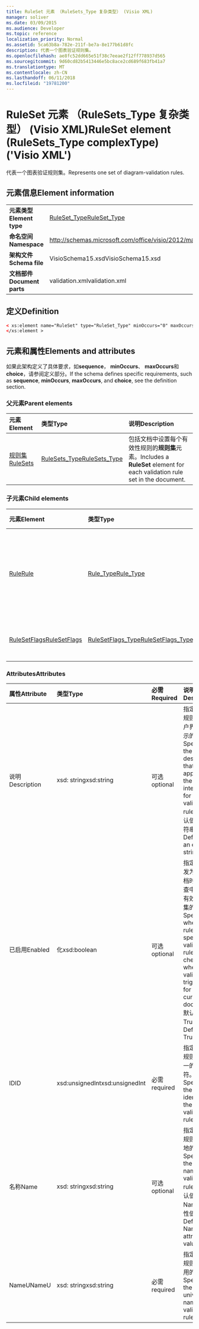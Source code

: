 ```yaml
---
title: RuleSet 元素 （RuleSets_Type 复杂类型） (Visio XML)
manager: soliver
ms.date: 03/09/2015
ms.audience: Developer
ms.topic: reference
localization_priority: Normal
ms.assetid: 5ca63b8a-782e-211f-be7a-8e177b61d8fc
description: 代表一个图表验证规则集。
ms.openlocfilehash: ae8fc52dd665e51f38c7eeae2f12ff778937d565
ms.sourcegitcommit: 9d60cd82b5413446e5bc8ace2cd689f683fb41a7
ms.translationtype: MT
ms.contentlocale: zh-CN
ms.lasthandoff: 06/11/2018
ms.locfileid: "19781200"
---
```

# <a name="ruleset-element-rulesetstype-complextype-visio-xml"></a><span data-ttu-id="6dbe9-103">RuleSet 元素 （RuleSets_Type 复杂类型） (Visio XML)</span><span class="sxs-lookup"><span data-stu-id="6dbe9-103">RuleSet element (RuleSets_Type complexType) ('Visio XML')</span></span>

<span data-ttu-id="6dbe9-104">代表一个图表验证规则集。</span><span class="sxs-lookup"><span data-stu-id="6dbe9-104">Represents one set of diagram-validation rules.</span></span>
  
## <a name="element-information"></a><span data-ttu-id="6dbe9-105">元素信息</span><span class="sxs-lookup"><span data-stu-id="6dbe9-105">Element information</span></span>

|||
|:-----|:-----|
|<span data-ttu-id="6dbe9-106">**元素类型**</span><span class="sxs-lookup"><span data-stu-id="6dbe9-106">**Element type**</span></span> <br/> |[<span data-ttu-id="6dbe9-107">RuleSet_Type</span><span class="sxs-lookup"><span data-stu-id="6dbe9-107">RuleSet_Type</span></span>](ruleset_type-complextypevisio-xml.md) <br/> |
|<span data-ttu-id="6dbe9-108">**命名空间**</span><span class="sxs-lookup"><span data-stu-id="6dbe9-108">**Namespace**</span></span> <br/> |http://schemas.microsoft.com/office/visio/2012/main  <br/> |
|<span data-ttu-id="6dbe9-109">**架构文件**</span><span class="sxs-lookup"><span data-stu-id="6dbe9-109">**Schema file**</span></span> <br/> |<span data-ttu-id="6dbe9-110">VisioSchema15.xsd</span><span class="sxs-lookup"><span data-stu-id="6dbe9-110">VisioSchema15.xsd</span></span>  <br/> |
|<span data-ttu-id="6dbe9-111">**文档部件**</span><span class="sxs-lookup"><span data-stu-id="6dbe9-111">**Document parts**</span></span> <br/> |<span data-ttu-id="6dbe9-112">validation.xml</span><span class="sxs-lookup"><span data-stu-id="6dbe9-112">validation.xml</span></span>  <br/> |
   
## <a name="definition"></a><span data-ttu-id="6dbe9-113">定义</span><span class="sxs-lookup"><span data-stu-id="6dbe9-113">Definition</span></span>

```XML
< xs:element name="RuleSet" type="RuleSet_Type" minOccurs="0" maxOccurs="unbounded" >
</xs:element >
```

## <a name="elements-and-attributes"></a><span data-ttu-id="6dbe9-114">元素和属性</span><span class="sxs-lookup"><span data-stu-id="6dbe9-114">Elements and attributes</span></span>

<span data-ttu-id="6dbe9-115">如果此架构定义了具体要求，如**sequence**， **minOccurs**、 **maxOccurs**和**choice**，请参阅定义部分。</span><span class="sxs-lookup"><span data-stu-id="6dbe9-115">If the schema defines specific requirements, such as **sequence**, **minOccurs**, **maxOccurs**, and **choice**, see the definition section.</span></span> 
  
### <a name="parent-elements"></a><span data-ttu-id="6dbe9-116">父元素</span><span class="sxs-lookup"><span data-stu-id="6dbe9-116">Parent elements</span></span>

|<span data-ttu-id="6dbe9-117">**元素**</span><span class="sxs-lookup"><span data-stu-id="6dbe9-117">**Element**</span></span>|<span data-ttu-id="6dbe9-118">**类型**</span><span class="sxs-lookup"><span data-stu-id="6dbe9-118">**Type**</span></span>|<span data-ttu-id="6dbe9-119">**说明**</span><span class="sxs-lookup"><span data-stu-id="6dbe9-119">**Description**</span></span>|
|:-----|:-----|:-----|
|[<span data-ttu-id="6dbe9-120">规则集</span><span class="sxs-lookup"><span data-stu-id="6dbe9-120">RuleSets</span></span>](rulesets-element-validation_type-complextypevisio-xml.md) <br/> |[<span data-ttu-id="6dbe9-121">RuleSets_Type</span><span class="sxs-lookup"><span data-stu-id="6dbe9-121">RuleSets_Type</span></span>](rulesets_type-complextypevisio-xml.md) <br/> |<span data-ttu-id="6dbe9-122">包括文档中设置每个有效性规则的**规则集**元素。</span><span class="sxs-lookup"><span data-stu-id="6dbe9-122">Includes a **RuleSet** element for each validation rule set in the document.</span></span>  <br/> |
   
### <a name="child-elements"></a><span data-ttu-id="6dbe9-123">子元素</span><span class="sxs-lookup"><span data-stu-id="6dbe9-123">Child elements</span></span>

|<span data-ttu-id="6dbe9-124">**元素**</span><span class="sxs-lookup"><span data-stu-id="6dbe9-124">**Element**</span></span>|<span data-ttu-id="6dbe9-125">**类型**</span><span class="sxs-lookup"><span data-stu-id="6dbe9-125">**Type**</span></span>|<span data-ttu-id="6dbe9-126">**说明**</span><span class="sxs-lookup"><span data-stu-id="6dbe9-126">**Description**</span></span>|
|:-----|:-----|:-----|
|[<span data-ttu-id="6dbe9-127">Rule</span><span class="sxs-lookup"><span data-stu-id="6dbe9-127">Rule</span></span>](rule-element-ruleset_type-complextypevisio-xml.md) <br/> |[<span data-ttu-id="6dbe9-128">Rule_Type</span><span class="sxs-lookup"><span data-stu-id="6dbe9-128">Rule_Type</span></span>](rule_type-complextypevisio-xml.md) <br/> |<span data-ttu-id="6dbe9-129">代表图表有效性规则集中的一个有效性规则。</span><span class="sxs-lookup"><span data-stu-id="6dbe9-129">Represents a single validation rule in a diagram validation rule set.</span></span>  <br/> |
|[<span data-ttu-id="6dbe9-130">RuleSetFlags</span><span class="sxs-lookup"><span data-stu-id="6dbe9-130">RuleSetFlags</span></span>](rulesetflags-element-ruleset_type-complextypevisio-xml.md) <br/> |[<span data-ttu-id="6dbe9-131">RuleSetFlags_Type</span><span class="sxs-lookup"><span data-stu-id="6dbe9-131">RuleSetFlags_Type</span></span>](rulesetflags_type-complextypevisio-xml.md) <br/> |<span data-ttu-id="6dbe9-132">指定规则设置属性。</span><span class="sxs-lookup"><span data-stu-id="6dbe9-132">Specifies rule-set properties.</span></span>  <br/> |
   
### <a name="attributes"></a><span data-ttu-id="6dbe9-133">Attributes</span><span class="sxs-lookup"><span data-stu-id="6dbe9-133">Attributes</span></span>

|<span data-ttu-id="6dbe9-134">**属性**</span><span class="sxs-lookup"><span data-stu-id="6dbe9-134">**Attribute**</span></span>|<span data-ttu-id="6dbe9-135">**类型**</span><span class="sxs-lookup"><span data-stu-id="6dbe9-135">**Type**</span></span>|<span data-ttu-id="6dbe9-136">**必需**</span><span class="sxs-lookup"><span data-stu-id="6dbe9-136">**Required**</span></span>|<span data-ttu-id="6dbe9-137">**说明**</span><span class="sxs-lookup"><span data-stu-id="6dbe9-137">**Description**</span></span>|<span data-ttu-id="6dbe9-138">**可能的值**</span><span class="sxs-lookup"><span data-stu-id="6dbe9-138">**Possible values**</span></span>|
|:-----|:-----|:-----|:-----|:-----|
|<span data-ttu-id="6dbe9-139">说明</span><span class="sxs-lookup"><span data-stu-id="6dbe9-139">Description</span></span>  <br/> |<span data-ttu-id="6dbe9-140">xsd: string</span><span class="sxs-lookup"><span data-stu-id="6dbe9-140">xsd:string</span></span>  <br/> |<span data-ttu-id="6dbe9-141">可选</span><span class="sxs-lookup"><span data-stu-id="6dbe9-141">optional</span></span>  <br/> |<span data-ttu-id="6dbe9-142">指定在验证规则集的用户界面中显示的说明。</span><span class="sxs-lookup"><span data-stu-id="6dbe9-142">Specifies the description that appears in the user interface for the validation rule set.</span></span> <span data-ttu-id="6dbe9-143">默认值为空字符串。</span><span class="sxs-lookup"><span data-stu-id="6dbe9-143">Default is an empty string.</span></span>  <br/> |<span data-ttu-id="6dbe9-144">Xsd: string 类型的值。</span><span class="sxs-lookup"><span data-stu-id="6dbe9-144">Values of the xsd:string type.</span></span>  <br/> |
|<span data-ttu-id="6dbe9-145">已启用</span><span class="sxs-lookup"><span data-stu-id="6dbe9-145">Enabled</span></span>  <br/> |<span data-ttu-id="6dbe9-146">化</span><span class="sxs-lookup"><span data-stu-id="6dbe9-146">xsd:boolean</span></span>  <br/> |<span data-ttu-id="6dbe9-147">可选</span><span class="sxs-lookup"><span data-stu-id="6dbe9-147">optional</span></span>  <br/> |<span data-ttu-id="6dbe9-148">指定验证触发为当前文档时是否检查中指定的有效性规则集的规则。</span><span class="sxs-lookup"><span data-stu-id="6dbe9-148">Specifies whether the rules in the specified validation rule set are checked when validation is triggered for the current document.</span></span> <span data-ttu-id="6dbe9-149">默认值为 True 。</span><span class="sxs-lookup"><span data-stu-id="6dbe9-149">Default is True.</span></span>  <br/> |<span data-ttu-id="6dbe9-150">化类型的值。</span><span class="sxs-lookup"><span data-stu-id="6dbe9-150">Values of the xsd:boolean type.</span></span>  <br/> |
|<span data-ttu-id="6dbe9-151">ID</span><span class="sxs-lookup"><span data-stu-id="6dbe9-151">ID</span></span>  <br/> |<span data-ttu-id="6dbe9-152">xsd:unsignedInt</span><span class="sxs-lookup"><span data-stu-id="6dbe9-152">xsd:unsignedInt</span></span>  <br/> |<span data-ttu-id="6dbe9-153">必需</span><span class="sxs-lookup"><span data-stu-id="6dbe9-153">required</span></span>  <br/> |<span data-ttu-id="6dbe9-154">指定有效性规则集的唯一的标识符。</span><span class="sxs-lookup"><span data-stu-id="6dbe9-154">Specifies the unique identifier of the validation rule set.</span></span>  <br/> |<span data-ttu-id="6dbe9-155">Xsd:unsignedInt 类型的值。</span><span class="sxs-lookup"><span data-stu-id="6dbe9-155">Values of the xsd:unsignedInt type.</span></span>  <br/> |
|<span data-ttu-id="6dbe9-156">名称</span><span class="sxs-lookup"><span data-stu-id="6dbe9-156">Name</span></span>  <br/> |<span data-ttu-id="6dbe9-157">xsd: string</span><span class="sxs-lookup"><span data-stu-id="6dbe9-157">xsd:string</span></span>  <br/> |<span data-ttu-id="6dbe9-158">可选</span><span class="sxs-lookup"><span data-stu-id="6dbe9-158">optional</span></span>  <br/> |<span data-ttu-id="6dbe9-159">指定有效性规则集的本地的名称。</span><span class="sxs-lookup"><span data-stu-id="6dbe9-159">Specifies the local name of the validation rule set.</span></span> <span data-ttu-id="6dbe9-160">默认值为 NameU 属性值。</span><span class="sxs-lookup"><span data-stu-id="6dbe9-160">Defaults to NameU attribute value.</span></span>  <br/> |<span data-ttu-id="6dbe9-161">Xsd: string 类型的值。</span><span class="sxs-lookup"><span data-stu-id="6dbe9-161">Values of the xsd:string type.</span></span>  <br/> |
|<span data-ttu-id="6dbe9-162">NameU</span><span class="sxs-lookup"><span data-stu-id="6dbe9-162">NameU</span></span>  <br/> |<span data-ttu-id="6dbe9-163">xsd: string</span><span class="sxs-lookup"><span data-stu-id="6dbe9-163">xsd:string</span></span>  <br/> |<span data-ttu-id="6dbe9-164">必需</span><span class="sxs-lookup"><span data-stu-id="6dbe9-164">required</span></span>  <br/> |<span data-ttu-id="6dbe9-165">指定有效性规则集的通用的名称。</span><span class="sxs-lookup"><span data-stu-id="6dbe9-165">Specifies the universal name of the validation rule set.</span></span>  <br/> |<span data-ttu-id="6dbe9-166">Xsd: string 类型的值。</span><span class="sxs-lookup"><span data-stu-id="6dbe9-166">Values of the xsd:string type.</span></span>  <br/> |
   

